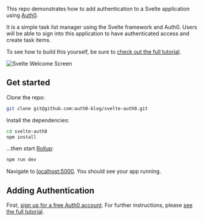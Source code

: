 
This repo demonstrates how to add authentication to a Svelte application using [Auth0](https://auth0.com).

It is a simple task list manager using the Svelte framework and Auth0. Users will be able to sign into this application to have authenticated access and create task items.

To see how to build this yourself, be sure to [check out the full tutorial](https://auth0.com/blog/authenticating-svelte-apps).

![Svelte Welcome Screen](https://cdn.auth0.com/blog/svelte-authentication/svelte-app-home.png)

## Get started

Clone the repo:

```bash
git clone git@github.com:auth0-blog/svelte-auth0.git
```

Install the dependencies:

```bash
cd svelte-auth0
npm install
```

...then start [Rollup](https://rollupjs.org):

```bash
npm run dev
```

Navigate to [localhost:5000](http://localhost:5000). You should see your app running.

## Adding Authentication

First, [sign up for a free Auth0 account](https://auth0.com/blog/authenticating-svelte-apps). For further instructions, please [see the full tutorial](https://auth0.com/blog/authenticating-svelte-apps).
